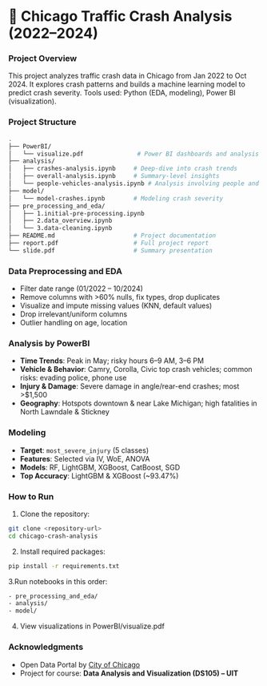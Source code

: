 # 🚧 Chicago Traffic Crash Analysis (2022–2024)

### Project Overview

This project analyzes traffic crash data in Chicago from Jan 2022 to Oct 2024. It explores crash patterns and builds a machine learning model to predict crash severity. Tools used: Python (EDA, modeling), Power BI (visualization).

### Project Structure
```bash
.
├── PowerBI/
│   └── visualize.pdf               # Power BI dashboards and analysis
├── analysis/
│   ├── crashes-analysis.ipynb     # Deep-dive into crash trends
│   ├── overall-analysis.ipynb     # Summary-level insights
│   └── people-vehicles-analysis.ipynb # Analysis involving people and vehicles
├── model/
│   └── model-crashes.ipynb        # Modeling crash severity
├── pre_processing_and_eda/
│   ├── 1.initial-pre-processing.ipynb
│   ├── 2.data_overview.ipynb
│   └── 3.data-cleaning.ipynb
├── README.md                      # Project documentation
├── report.pdf                     # Full project report
└── slide.pdf                      # Summary presentation
```
### Data Preprocessing and EDA

- Filter date range (01/2022 – 10/2024)
- Remove columns with >60% nulls, fix types, drop duplicates
- Visualize and impute missing values (KNN, default values)
- Drop irrelevant/uniform columns
- Outlier handling on age, location

### Analysis by PowerBI

- **Time Trends**: Peak in May; risky hours 6–9 AM, 3–6 PM  
- **Vehicle & Behavior**: Camry, Corolla, Civic top crash vehicles; common risks: evading police, phone use  
- **Injury & Damage**: Severe damage in angle/rear-end crashes; most >$1,500  
- **Geography**: Hotspots downtown & near Lake Michigan; high fatalities in North Lawndale & Stickney

### Modeling

- **Target**: `most_severe_injury` (5 classes)
- **Features**: Selected via IV, WoE, ANOVA
- **Models**: RF, LightGBM, XGBoost, CatBoost, SGD
- **Top Accuracy**: LightGBM & XGBoost (~93.47%)

### How to Run
1. Clone the repository:
```bash
git clone <repository-url>
cd chicago-crash-analysis
```
2. Install required packages:
```bash
pip install -r requirements.txt
```
3.Run notebooks in this order:
```bash
- pre_processing_and_eda/
- analysis/
- model/
```
4. View visualizations in PowerBI/visualize.pdf

### Acknowledgments

- Open Data Portal by [City of Chicago](https://data.cityofchicago.org)  
- Project for course: **Data Analysis and Visualization (DS105) – UIT**

